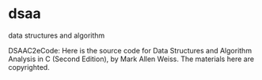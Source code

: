dsaa
====

data structures and algorithm

DSAAC2eCode:
Here is the source code for Data Structures and Algorithm Analysis in C (Second Edition), by Mark Allen Weiss. The materials here are copyrighted. 
